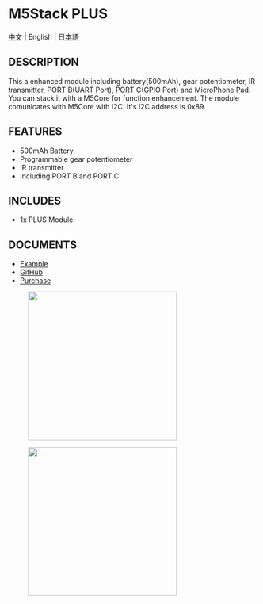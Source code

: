# M5Stack PLUS

[中文](/zh_CN/product_documents/modules/module_plus) | English | [日本語](ja/product_documents/modules/module_plus)

## DESCRIPTION

This a enhanced module including battery(500mAh), gear potentiometer, IR transmitter, PORT B(UART Port), PORT C(GPIO Port) and MicroPhone Pad. You can stack it with a M5Core for function enhancement. The module comunicates with M5Core with I2C. It's I2C address is 0x89.

## FEATURES

-  500mAh Battery
-  Programmable gear potentiometer
-  IR transmitter
-  Including PORT B and PORT C

## INCLUDES

-  1x PLUS Module

## DOCUMENTS

- [Example](https://github.com/m5stack/M5Stack/tree/master/examples/Modules/Plus)
- [GitHub](https://github.com/m5stack/M5Stack)
- [Purchase](https://www.aliexpress.com/store/product/M5Stack-New-Arrival-PLUS-Module-Encoder-Module-with-MEGA328P-500mAh-Battery-ISP-IR-Transmitter-UART-GPIO/3226069_32949278724.html?spm=a2g1x.12024536.productList_5885013.pic_1)

<figure>
    <img src="assets/img/product_pics/modules/plus_1.png" height="300" width="300">
</figure>

<figure>
    <img src="assets/img/product_pics/modules/plus_2.png" height="300" width="300">
</figure>